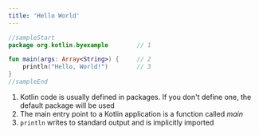 ```yaml
---
title: 'Hello World'
---
```


<div class="sample" markdown="1">

```kotlin
//sampleStart
package org.kotlin.byexample        // 1

fun main(args: Array<String>) {     // 2
    println("Hello, World!")        // 3
}
//sampleEnd
```

</div>


1. Kotlin code is usually defined in packages. If you don't define one, the default package will be used
2. The main entry point to a Kotlin application is a function called *main*
3. `println` writes to standard output and is implicitly imported
